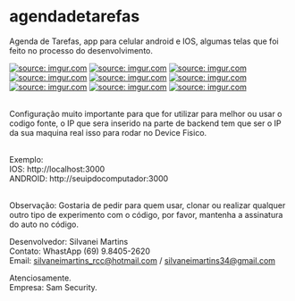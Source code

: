 # agendadetarefas
Agenda de Tarefas, app para celular android e IOS, algumas telas que foi feito no processo do desenvolvimento.

<a href="https://imgur.com/I18Boor"><img src="https://i.imgur.com/I18Boor.jpg" title="source: imgur.com" /></a>
<a href="https://imgur.com/3kktcFw"><img src="https://i.imgur.com/3kktcFw.jpg" title="source: imgur.com" /></a>
<a href="https://imgur.com/wmJ9TIA"><img src="https://i.imgur.com/wmJ9TIA.jpg" title="source: imgur.com" /></a>
<a href="https://imgur.com/TDH1ua5"><img src="https://i.imgur.com/TDH1ua5.jpg" title="source: imgur.com" /></a>
<a href="https://imgur.com/2g4NpOQ"><img src="https://i.imgur.com/2g4NpOQ.jpg" title="source: imgur.com" /></a>
<a href="https://imgur.com/C5NhJgQ"><img src="https://i.imgur.com/C5NhJgQ.jpg" title="source: imgur.com" /></a>
<a href="https://imgur.com/p7QmTUo"><img src="https://i.imgur.com/p7QmTUo.jpg" title="source: imgur.com" /></a>
<a href="https://imgur.com/gZaLZaM"><img src="https://i.imgur.com/gZaLZaM.jpg" title="source: imgur.com" /></a>
<a href="https://imgur.com/nTJJXMR"><img src="https://i.imgur.com/nTJJXMR.jpg" title="source: imgur.com" /></a>

<br>
Configuração muito importante para que for utilizar para melhor ou usar o codigo fonte, o IP que sera inserido na 
parte de backend tem que ser o IP da sua maquina real isso para rodar no Device Fisico. <br><br>

Exemplo: <br>
IOS: http://localhost:3000 <br>
ANDROID: http://seuipdocomputador:3000 <br><br>

Observação: Gostaria de pedir para quem usar, clonar ou realizar qualquer outro tipo de experimento com o código,
por favor, mantenha a assinatura do auto no código.<br>

Desenvolvedor: Silvanei Martins<br>
Contato: WhastApp (69) 9.8405-2620<br>
Email: silvaneimartins_rcc@hotmail.com / silvaneimartins34@gmail.com<br>

Atenciosamente.<br>
Empresa: Sam Security.
